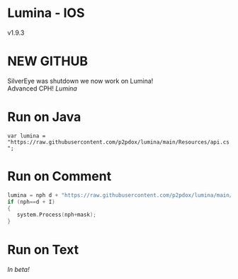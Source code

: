 # Lumina - IOS
v1.9.3
# NEW GITHUB
SilverEye was shutdown we now work on Lumina!<br>
Advanced CPH! *Lumina*
# Run on Java 
```var lumina = "https://raw.githubusercontent.com/p2pdox/lumina/main/Resources/api.cs";```
# Run on Comment
```c = def; 
lumina = nph d + "https://raw.githubusercontent.com/p2pdox/lumina/main/Resources/api.cs";
if (nph==d + I)
{
   system.Process(nph+mask);
}
```
# Run on Text
*In beta!*

